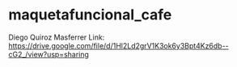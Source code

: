 # maquetafuncional_cafe
Diego Quiroz Masferrer
Link: https://drive.google.com/file/d/1Hl2Ld2grV1K3ok6y3Bpt4Kz6db--cG2_/view?usp=sharing
